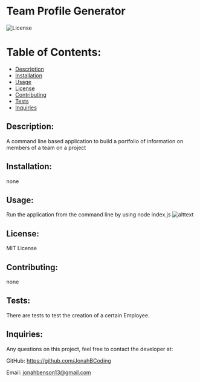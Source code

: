 # <h1> Team Profile Generator</h1>

![License](https://img.shields.io/static/v1?label=License&message=MIT%20License&color=brightgreen)
    
# Table of Contents:
* [Description](#description)
* [Installation](#installation)
* [Usage](#usage)
* [License](#license)
* [Contributing](#contributing)
* [Tests](#tests)
* [Inquiries](#inquiries)
    
## Description:
    
A command line based application to build a portfolio of information on members of a team on a project
    
## Installation:
    
none
    
## Usage:
    
Run the application from the command line by using node index.js
![alttext](https://github.com/JonahBCoding/Team-Generator/blob/master/TeamGenVid.gif)
    
## License: 

MIT License
    
## Contributing:
    
none
    
## Tests:
    
There are tests to test the creation of a certain Employee.
    
## Inquiries:
    
Any questions on this project, feel free to contact the developer at:
    
GitHub: <https://github.com/JonahBCoding>
    
Email: <jonahbenson13@gmail.com>
